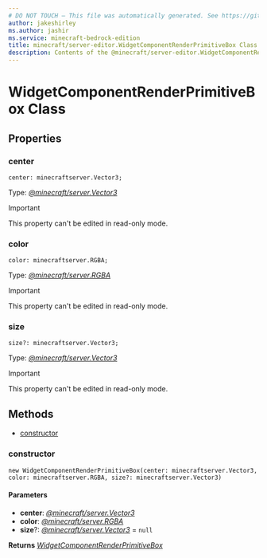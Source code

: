 ```yaml
---
# DO NOT TOUCH — This file was automatically generated. See https://github.com/mojang/minecraftapidocsgenerator to modify descriptions, examples, etc.
author: jakeshirley
ms.author: jashir
ms.service: minecraft-bedrock-edition
title: minecraft/server-editor.WidgetComponentRenderPrimitiveBox Class
description: Contents of the @minecraft/server-editor.WidgetComponentRenderPrimitiveBox class.
---
```

# WidgetComponentRenderPrimitiveBox Class

## Properties

### **center**
`center: minecraftserver.Vector3;`

Type: [*@minecraft/server.Vector3*](../../minecraft/server/Vector3.md)
  
> [!IMPORTANT]
> This property can't be edited in read-only mode.

### **color**
`color: minecraftserver.RGBA;`

Type: [*@minecraft/server.RGBA*](../../minecraft/server/RGBA.md)
  
> [!IMPORTANT]
> This property can't be edited in read-only mode.

### **size**
`size?: minecraftserver.Vector3;`

Type: [*@minecraft/server.Vector3*](../../minecraft/server/Vector3.md)
  
> [!IMPORTANT]
> This property can't be edited in read-only mode.

## Methods
- [constructor](#constructor)

### **constructor**
`
new WidgetComponentRenderPrimitiveBox(center: minecraftserver.Vector3, color: minecraftserver.RGBA, size?: minecraftserver.Vector3)
`

#### **Parameters**
- **center**: [*@minecraft/server.Vector3*](../../minecraft/server/Vector3.md)
- **color**: [*@minecraft/server.RGBA*](../../minecraft/server/RGBA.md)
- **size**?: [*@minecraft/server.Vector3*](../../minecraft/server/Vector3.md) = `null`

**Returns** [*WidgetComponentRenderPrimitiveBox*](WidgetComponentRenderPrimitiveBox.md)
